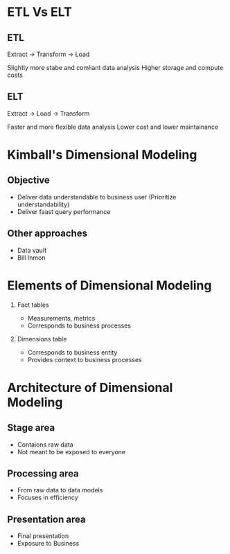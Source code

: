 # ETL Vs ELT

## ETL

Extract -> Transform -> Load

Slightly more stabe and comliant data analysis
Higher storage and compute costs


## ELT

Extract -> Load -> Transform

Faster and more flexible data analysis
Lower cost and lower maintainance

# Kimball's Dimensional Modeling

 
## Objective
- Deliver data understandable to business user (Prioritize understandability)
- Deliver faast query performance 

## Other approaches

- Data vault
- Bill Inmon

# Elements of Dimensional Modeling

1. Fact tables
    - Measurements, metrics
    - Corresponds to business processes

2. Dimensions table
    - Corresponds to business entity
    - Provides context to business processes

# Architecture of Dimensional Modeling

## Stage area
 - Contaions raw data
 - Not meant to be exposed to everyone

## Processing area
 - From raw data to data models
 - Focuses in efficiency

## Presentation area
 - Final presentation
 - Exposure to Business 
